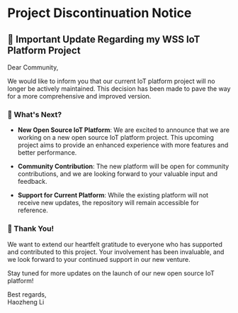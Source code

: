 # Project Discontinuation Notice

## 📢 Important Update Regarding my WSS IoT Platform Project

Dear Community,

We would like to inform you that our current IoT platform project will no longer be actively maintained. This decision has been made to pave the way for a more comprehensive and improved version.

### 🚀 What's Next?

- **New Open Source IoT Platform**: We are excited to announce that we are working on a new open source IoT platform project. This upcoming project aims to provide an enhanced experience with more features and better performance.

- **Community Contribution**: The new platform will be open for community contributions, and we are looking forward to your valuable input and feedback.

- **Support for Current Platform**: While the existing platform will not receive new updates, the repository will remain accessible for reference.

### 🙏 Thank You!

We want to extend our heartfelt gratitude to everyone who has supported and contributed to this project. Your involvement has been invaluable, and we look forward to your continued support in our new venture.

Stay tuned for more updates on the launch of our new open source IoT platform!

Best regards,  
Haozheng Li
